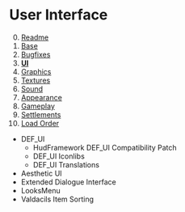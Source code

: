 # User Interface

0. [Readme](./README.md)
1. [Base](./1.BASE.md)
2. [Bugfixes](./2.BUGFIXES.md)
3. **[UI](./3.UI.md)**
4. [Graphics](./4.GRAPHICS.md)
5. [Textures](./5.TEXTURES.md)
6. [Sound](./6.SOUND.md)
7. [Appearance](./7.APPEARANCE.md)
8. [Gameplay](./8.GAMEPLAY.md)
9. [Settlements](./9.SETTLEMENTS.md)
10. [Load Order](./0.LOAD_ORDER.md)

- DEF_UI
  - HudFramework DEF_UI Compatibility Patch
  - DEF_UI Iconlibs
  - DEF_UI Translations
- Aesthetic UI
- Extended Dialogue Interface
- LooksMenu
- Valdacils Item Sorting
